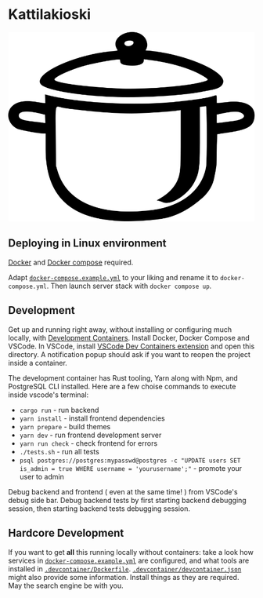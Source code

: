 # Kattilakioski

<p align="center">
  <img src="frontend/public/img/logo.svg" alt="Kattilakioski logo" />
</p>

## Deploying in Linux environment
[Docker](https://www.docker.com/) and [Docker compose](https://docs.docker.com/compose/) required.

Adapt [`docker-compose.example.yml`](docker-compose.example.yml) to your liking and rename it to `docker-compose.yml`. Then launch server stack with `docker compose up`.

## Development

Get up and running right away, without installing or configuring much locally, with [Development Containers](https://containers.dev/). Install Docker, Docker Compose and VSCode. In VSCode, install [VSCode Dev Containers extension](https://marketplace.visualstudio.com/items?itemName=ms-vscode-remote.remote-containers) and open this directory. A notification popup should ask if you want to reopen the project inside a container.

The development container has Rust tooling, Yarn along with Npm, and PostgreSQL CLI installed. Here are a few choise commands to execute inside vscode's terminal:
- `cargo run` - run backend
- `yarn install` - install frontend dependencies
- `yarn prepare` - build themes
- `yarn dev` - run frontend development server
- `yarn run check` - check frontend for errors
- `./tests.sh` - run all tests
- `psql postgres://postgres:mypasswd@postgres -c "UPDATE users SET is_admin = true WHERE username = 'yourusername';"` - promote your user to admin

Debug backend and frontend ( even at the same time! ) from VSCode's debug side bar. Debug backend tests by first starting backend debugging session, then starting backend tests debugging session.

## Hardcore Development

If you want to get **all** this running locally without containers: take a look how services in [`docker-compose.example.yml`](docker-compose.example.yml) are configured, and what tools are installed in [`.devcontainer/Dockerfile`](.devcontainer/Dockerfile). [`.devcontainer/devcontainer.json`](.devcontainer/devcontainer.json) might also provide some information. Install things as they are required. May the search engine be with you.
